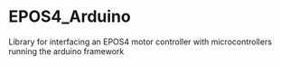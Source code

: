 # EPOS4_Arduino
Library for interfacing an EPOS4 motor controller with microcontrollers running the arduino framework
